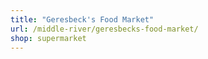 ```yaml
---
title: "Geresbeck's Food Market"
url: /middle-river/geresbecks-food-market/
shop: supermarket
---
```

